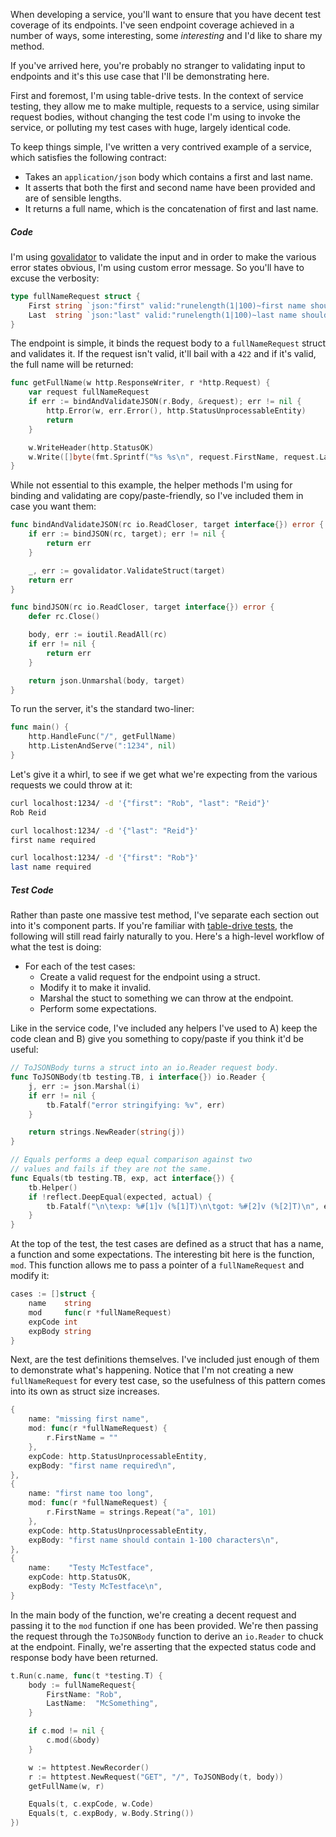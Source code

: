 

When developing a service, you'll want to ensure that you have decent test coverage of its endpoints.  I've seen endpoint coverage achieved in a number of ways, some interesting, some *interesting* and I'd like to share my method.

If you've arrived here, you're probably no stranger to validating input to endpoints and it's this use case that I'll be demonstrating here.

First and foremost, I'm using table-drive tests.  In the context of service testing, they allow me to make multiple, requests to a service, using similar request bodies, without changing the test code I'm using to invoke the service, or polluting my test cases with huge, largely identical code.

To keep things simple, I've written a very contrived example of a service, which satisfies the following contract:

* Takes an `application/json` body which contains a first and last name.
* It asserts that both the first and second name have been provided and are of sensible lengths.
* It returns a full name, which is the concatenation of first and last name.

##### Code

I'm using [govalidator](https://github.com/asaskevich/govalidator) to validate the input and in order to make the various error states obvious, I'm using custom error message.  So you'll have to excuse the verbosity:

``` go
type fullNameRequest struct {
	First string `json:"first" valid:"runelength(1|100)~first name should contain 1-100 characters,required~first name required"`
	Last  string `json:"last" valid:"runelength(1|100)~last name should contain 1-100 characters,required~last name required"`
}
```

The endpoint is simple, it binds the request body to a `fullNameRequest` struct and validates it.  If the request isn't valid, it'll bail with a `422` and if it's valid, the full name will be returned:

``` go
func getFullName(w http.ResponseWriter, r *http.Request) {
	var request fullNameRequest
	if err := bindAndValidateJSON(r.Body, &request); err != nil {
		http.Error(w, err.Error(), http.StatusUnprocessableEntity)
		return
	}

	w.WriteHeader(http.StatusOK)
	w.Write([]byte(fmt.Sprintf("%s %s\n", request.FirstName, request.LastName)))
}
```

While not essential to this example, the helper methods I'm using for binding and validating are copy/paste-friendly, so I've included them in case you want them:

``` go
func bindAndValidateJSON(rc io.ReadCloser, target interface{}) error {
	if err := bindJSON(rc, target); err != nil {
		return err
	}

	_, err := govalidator.ValidateStruct(target)
	return err
}

func bindJSON(rc io.ReadCloser, target interface{}) error {
	defer rc.Close()

	body, err := ioutil.ReadAll(rc)
	if err != nil {
		return err
	}

	return json.Unmarshal(body, target)
}
```

To run the server, it's the standard two-liner:

``` go
func main() {
	http.HandleFunc("/", getFullName)
	http.ListenAndServe(":1234", nil)
}
```

Let's give it a whirl, to see if we get what we're expecting from the various requests we could throw at it:

``` bash
curl localhost:1234/ -d '{"first": "Rob", "last": "Reid"}'
Rob Reid

curl localhost:1234/ -d '{"last": "Reid"}'
first name required

curl localhost:1234/ -d '{"first": "Rob"}'
last name required
```

##### Test Code

Rather than paste one massive test method, I've separate each section out into it's component parts.  If you're familiar with [table-drive tests](https://blog.golang.org/subtests), the following will still read fairly naturally to you.  Here's a high-level workflow of what the test is doing:

* For each of the test cases:
  * Create a valid request for the endpoint using a struct.
  * Modify it to make it invalid.
  * Marshal the stuct to something we can throw at the endpoint.
  * Perform some expectations.

Like in the service code, I've included any helpers I've used to A) keep the code clean and B) give you something to copy/paste if you think it'd be useful:

``` go
// ToJSONBody turns a struct into an io.Reader request body.
func ToJSONBody(tb testing.TB, i interface{}) io.Reader {
	j, err := json.Marshal(i)
	if err != nil {
		tb.Fatalf("error stringifying: %v", err)
	}

	return strings.NewReader(string(j))
}

// Equals performs a deep equal comparison against two
// values and fails if they are not the same.
func Equals(tb testing.TB, exp, act interface{}) {
	tb.Helper()
	if !reflect.DeepEqual(expected, actual) {
		tb.Fatalf("\n\texp: %#[1]v (%[1]T)\n\tgot: %#[2]v (%[2]T)\n", exp, act)
	}
}
```

At the top of the test, the test cases are defined as a struct that has a name, a function and some expectations.  The interesting bit here is the function, `mod`.  This function allows me to pass a pointer of a `fullNameRequest` and modify it:

``` go
cases := []struct {
    name    string
    mod     func(r *fullNameRequest)
    expCode int
    expBody string
}
```

Next, are the test definitions themselves.  I've included just enough of them to demonstrate what's happening.  Notice that I'm not creating a new `fullNameRequest` for every test case, so the usefulness of this pattern comes into its own as struct size increases. 

``` go
{
    name: "missing first name",
    mod: func(r *fullNameRequest) {
        r.FirstName = ""
    },
    expCode: http.StatusUnprocessableEntity,
    expBody: "first name required\n",
},
{
    name: "first name too long",
    mod: func(r *fullNameRequest) {
        r.FirstName = strings.Repeat("a", 101)
    },
    expCode: http.StatusUnprocessableEntity,
    expBody: "first name should contain 1-100 characters\n",
},
{
    name:    "Testy McTestface",
    expCode: http.StatusOK,
    expBody: "Testy McTestface\n",
}
```

In the main body of the function, we're creating a decent request and passing it to the `mod` function if one has been provided.  We're then passing the request through the `ToJSONBody` function to derive an `io.Reader` to chuck at the endpoint.  Finally, we're asserting that the expected status code and response body have been returned.

``` go
t.Run(c.name, func(t *testing.T) {
    body := fullNameRequest{
        FirstName: "Rob",
        LastName:  "McSomething",
    }

    if c.mod != nil {
        c.mod(&body)
    }

    w := httptest.NewRecorder()
    r := httptest.NewRequest("GET", "/", ToJSONBody(t, body))
    getFullName(w, r)

    Equals(t, c.expCode, w.Code)
    Equals(t, c.expBody, w.Body.String())
})
```